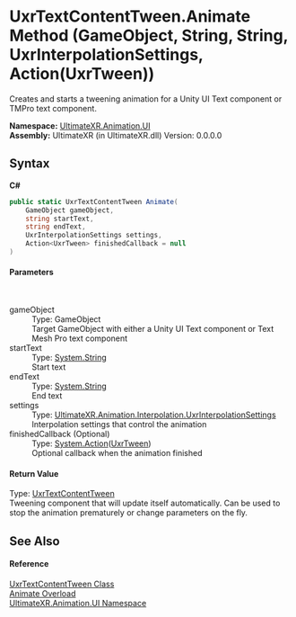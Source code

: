 # UxrTextContentTween.Animate Method (GameObject, String, String, UxrInterpolationSettings, Action(UxrTween))
 

Creates and starts a tweening animation for a Unity UI Text component or TMPro text component.

**Namespace:**&nbsp;<a href="N_UltimateXR_Animation_UI">UltimateXR.Animation.UI</a><br />**Assembly:**&nbsp;UltimateXR (in UltimateXR.dll) Version: 0.0.0.0

## Syntax

**C#**<br />
``` C#
public static UxrTextContentTween Animate(
	GameObject gameObject,
	string startText,
	string endText,
	UxrInterpolationSettings settings,
	Action<UxrTween> finishedCallback = null
)
```


#### Parameters
&nbsp;<dl><dt>gameObject</dt><dd>Type: GameObject<br />Target GameObject with either a Unity UI Text component or Text Mesh Pro text component</dd><dt>startText</dt><dd>Type: <a href="https://docs.microsoft.com/dotnet/api/system.string" target="_blank" rel="noopener noreferrer">System.String</a><br />Start text</dd><dt>endText</dt><dd>Type: <a href="https://docs.microsoft.com/dotnet/api/system.string" target="_blank" rel="noopener noreferrer">System.String</a><br />End text</dd><dt>settings</dt><dd>Type: <a href="T_UltimateXR_Animation_Interpolation_UxrInterpolationSettings">UltimateXR.Animation.Interpolation.UxrInterpolationSettings</a><br />Interpolation settings that control the animation</dd><dt>finishedCallback (Optional)</dt><dd>Type: <a href="https://docs.microsoft.com/dotnet/api/system.action-1" target="_blank" rel="noopener noreferrer">System.Action</a>(<a href="T_UltimateXR_Animation_UI_UxrTween">UxrTween</a>)<br />Optional callback when the animation finished</dd></dl>

#### Return Value
Type: <a href="T_UltimateXR_Animation_UI_UxrTextContentTween">UxrTextContentTween</a><br />Tweening component that will update itself automatically. Can be used to stop the animation prematurely or change parameters on the fly.

## See Also


#### Reference
<a href="T_UltimateXR_Animation_UI_UxrTextContentTween">UxrTextContentTween Class</a><br /><a href="Overload_UltimateXR_Animation_UI_UxrTextContentTween_Animate">Animate Overload</a><br /><a href="N_UltimateXR_Animation_UI">UltimateXR.Animation.UI Namespace</a><br />